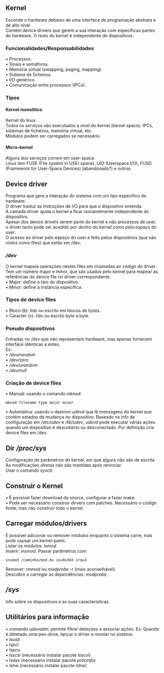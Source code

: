## Kernel
Esconde o hardware debaixo de uma interface de programação abstrata e de alto nível.
<br>
Contém device drivers que gerem a sua interação com específicas partes do hardware. O resto do kernel é independente de dispositivos.

### Funcionalidades/Responsabilidades
• Processos. <br>
• Sinais e semáforos. <br>
• Memória virtual (swapping, paging, mapping). <br>
• Sistema de ficheiros. <br>
• I/O genérico. <br>
• Comunicação entre processos (IPCs).

### Tipos
#### Kernel monolítico
Kernel do linux.
<br>
Todos os serviços são executados a nível do kernel (kernel space): IPCs, sistemas de ficheiros, memória virtual, etc. 
<br>
Módulos podem ser carregados se necessário.

#### Micro-kernel
Alguns dos serviços correm em user-space.
<br>
Linux tem FUSE (File system in USEr space), UIO (Userspace I/O), FUSD (Framework for User-Space Devices) (abandonado?) e outros.

## Device driver
Programa que gere a interação do sistema com um tipo específico de hardware.
<br>
O driver traduz as instruções de I/O para que o dispositivo entenda.
<br>
A camada driver ajuda o kernel a ficar razoavelmente independente do dispositivo.
<br>
Apesar dos device drivers serem parte do kernel e não processos de user, o driver tanto pode ser acedido por dentro do kernel como pelo espaço do user.
<br>
O acesso ao driver pelo espaço do user é feito pelos dispositivos (que são vistos como files) que estão em */dev*.

### */dev*
O kernel mapeia operações nestes files em chamadas ao código do driver.
<br>
Tem um número major e minor, que são usados pelo kernel para mapear as referências do device file no driver correspondente: <br>
• Major: define o tipo do dispositivo. <br>
• Minor: define a instância específica.

### Tipos de device files
• Bloco (b): lido ou escrito em blocos de bytes. <br>
• Caracter (c): lido ou escrito byte a byte.

### Pseudo dispositivos
Entradas no */dev* que não representam hardware, mas apenas fornecem interface idênticas a estes. <br>
Ex: <br>
• */dev/random* <br>
• */dev/zero* <br>
• */dev/urandom* <br>
• */dev/null*

### Criação de device files
• Manual: usando o comando *mknod*:

    mknod filename type major minor

• Automática: usando o daemon *udevd* que lê mensagens do kernel que contêm estados de  mudança no dispositivo. Baseado na info de configuração em */etc/udev* e */lib/udev*, *udevd* pode executar várias ações quando um dispositivo é descoberto ou desconectado. Por definição cria device files em */dev*.

## Dir */proc/sys*
Configuração de parâmetros do kernel, em que alguns não são de escrita.
<br>
As modificações diretas não são mantidas após reninciar.
<br>
Usar o comando *sysctl*.

## Construir o Kernel
• É possível fazer download da source, configurar e fazer make.
<br>
• Pode ser necessário construir dirvers com patches. Necessário o código fonte, mas não construir todo o kernel.

## Carregar módulos/drivers
É possível adicionar ou remover módulos enquanto o sistema corre, mas pode causar um kernel-panic.
<br>
Listar os módulos: *lsmod*.
<br>
Inserir: *insmod*. Passar parâmetros com:

    insmod /caminho/mod.ko io=0xXXX irq=X

Remover: *rmmod* ou *modprobe -r* (mais aconselhável).
<br>
Descobrir e carregar as dependências: *modprobe*.

## */sys*
Info sobre os dispositivos e as suas características.

## Utilitários para informação
• comando *udevadm*: permite filtrar deteções e associar ações. Ex: Quando é detetado uma pen-drive, lançar o driver e montar no sistema. <br>
• *lsusb* <br>
• *lspci* <br>
• *lspcu* <br>
• *lsscsi* (necessário instalar pacote *lsscsi*) <br>
• *lsdev* (necessário instalar pacote *procinfo*) <br>
• *lshw* (necessário instalar pacote *lshw*)
